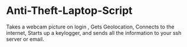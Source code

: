 # Anti-Theft-Laptop-Script
Takes a webcam picture on login , Gets Geolocation, Connects to the internet, Starts up a keylogger, and sends all the information to your ssh server or email.
